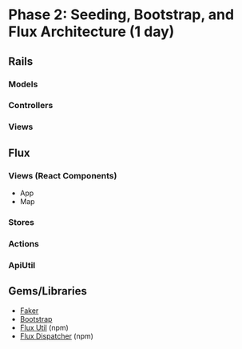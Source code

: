 # Phase 2: Seeding, Bootstrap, and Flux Architecture (1 day)
## Rails
### Models

### Controllers

### Views

## Flux
### Views (React Components)
* App
* Map

### Stores

### Actions

### ApiUtil

## Gems/Libraries
* [Faker][faker]
* [Bootstrap][bootstrap]
* [Flux Util][util] (npm)
* [Flux Dispatcher][dispatcher] (npm)

[faker]: https://github.com/stympy/faker
[bootstrap]: http://v4-alpha.getbootstrap.com/getting-started/introduction/
[util]: https://facebook.github.io/flux/docs/flux-utils.html#content
[dispatcher]: https://facebook.github.io/flux/docs/dispatcher.html
